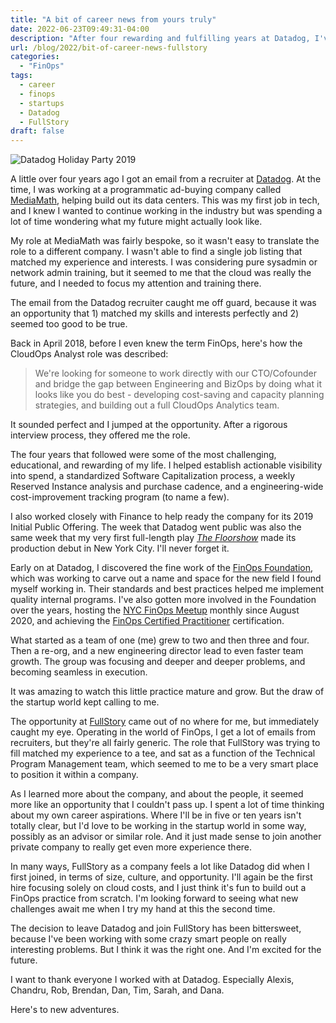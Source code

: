 ```yaml
---
title: "A bit of career news from yours truly"
date: 2022-06-23T09:49:31-04:00
description: "After four rewarding and fulfilling years at Datadog, I've decided to join a startup called FullStory. Here's why."
url: /blog/2022/bit-of-career-news-fullstory
categories:
  - "FinOps"
tags:
  - career
  - finops
  - startups
  - Datadog
  - FullStory
draft: false
---
```

![Datadog Holiday Party 2019](/images/blog/2022/06/ddog-party-2019.jpg)

A little over four years ago I got an email from a recruiter at [Datadog](https://www.datadoghq.com/). At the time, I was working at a programmatic ad-buying company called [MediaMath](https://mediamath.com/), helping build out its data centers. This was my first job in tech, and I knew I wanted to continue working in the industry but was spending a lot of time wondering what my future might actually look like.

My role at MediaMath was fairly bespoke, so it wasn't easy to translate the role to a different company. I wasn't able to find a single job listing that matched my experience and interests. I was considering pure sysadmin or network admin training, but it seemed to me that the cloud was really the future, and I needed to focus my attention and training there.

The email from the Datadog recruiter caught me off guard, because it was an opportunity that 1) matched my skills and interests perfectly and 2) seemed too good to be true.

Back in April 2018, before I even knew the term FinOps, here's how the CloudOps Analyst role was described:

> We're looking for someone to work directly with our CTO/Cofounder and bridge the gap between Engineering and BizOps by doing what it looks like you do best - developing cost-saving and capacity planning strategies, and building out a full CloudOps Analytics team.

It sounded perfect and I jumped at the opportunity. After a rigorous interview process, they offered me the role.

The four years that followed were some of the most challenging, educational, and rewarding of my life. I helped establish actionable visibility into spend, a standardized Software Capitalization process, a weekly Reserved Instance analysis and purchase cadence, and a engineering-wide cost-improvement tracking program (to name a few).

I also worked closely with Finance to help ready the company for its 2019 Initial Public Offering. The week that Datadog went public was also the same week that my very first full-length play _[The Floorshow](https://www.broadwayworld.com/off-off-broadway/regional/The-Floorshow-324543)_ made its production debut in New York City. I'll never forget it.

Early on at Datadog, I discovered the fine work of the [FinOps Foundation](https://www.finops.org/), which was working to carve out a name and space for the new field I found myself working in. Their standards and best practices helped me implement quality internal programs. I've also gotten more involved in the Foundation over the years, hosting the [NYC FinOps Meetup](https://www.meetup.com/new-york-city-cloud-finops/) monthly since August 2020, and achieving the [FinOps Certified Practitioner](https://learn.finops.org/path/finops-certified-practitioner-self-paced) certification.

What started as a team of one (me) grew to two and then three and four. Then a re-org, and a new engineering director lead to even faster team growth. The group was focusing and deeper and deeper problems, and becoming seamless in execution.

It was amazing to watch this little practice mature and grow. But the draw of the startup world kept calling to me.

The opportunity at [FullStory](https://www.fullstory.com/) came out of no where for me, but immediately caught my eye. Operating in the world of FinOps, I get a lot of emails from recruiters, but they're all fairly generic. The role that FullStory was trying to fill matched my experience to a tee, and sat as a function of the Technical Program Management team, which seemed to me to be a very smart place to position it within a company.

As I learned more about the company, and about the people, it seemed more like an opportunity that I couldn't pass up. I spent a lot of time thinking about my own career aspirations. Where I'll be in five or ten years isn't totally clear, but I'd love to be working in the startup world in some way, possibly as an advisor or similar role. And it just made sense to join another private company to really get even more experience there.

In many ways, FullStory as a company feels a lot like Datadog did when I first joined, in terms of size, culture, and opportunity. I'll again be the first hire focusing solely on cloud costs, and I just think it's fun to build out a FinOps practice from scratch. I'm looking forward to seeing what new challenges await me when I try my hand at this the second time.

The decision to leave Datadog and join FullStory has been bittersweet, because I've been working with some crazy smart people on really interesting problems. But I think it was the right one. And I'm excited for the future.

I want to thank everyone I worked with at Datadog. Especially Alexis, Chandru, Rob, Brendan, Dan, Tim, Sarah, and Dana.

Here's to new adventures.
